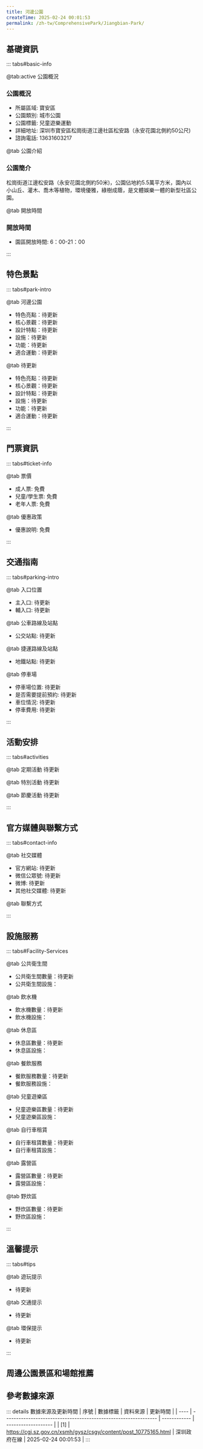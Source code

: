 ```yaml
---
title: 河邊公園
createTime: 2025-02-24 00:01:53
permalink: /zh-tw/ComprehensivePark/Jiangbian-Park/
---
```



<script setup>
import ImageSwiper from '/.vuepress/theme/components/ImageSwiper.vue'
// 轮播图数据
const swiperItems = [
    {
                link: 'https://cgj.sz.gov.cn/img/4/4005/4005934/10775165.png',
                title: '河邊公園',
                description: '',
                author: '深圳政府在線',
                date: '2025/02/25'
                },
  {
                link: 'https://cgj.sz.gov.cn/img/4/4005/4005934/10775165.png',
                title: '河邊公園',
                description: '',
                author: '深圳政府在線',
                date: '2025/02/25'
                }
]
// 配置项
const swiperConfig = {
  height: 500,
  showInfo: true
}
</script>
<!-- 轮播图组件 -->
<ImageSwiper :items="swiperItems" :config="swiperConfig" />



## 基礎資訊

::: tabs#basic-info

@tab:active 公園概況
### 公園概況
- 所屬區域: 寶安區
- 公園類別: 城市公園
- 公園標籤: 兒童遊樂運動
- 詳細地址: 深圳市寶安區松崗街道江邊社區松安路（永安花園北側約50公尺)
- 諮詢電話: 13631603217

@tab 公園介紹
### 公園簡介
 松崗街道江邊松安路（永安花園北側約50米)，公園佔地約5.5萬平方米，園內以小山丘、灌木、喬木等植物，環境優雅，綠樹成蔭，是文體娛樂一體的新型社區公園。


@tab 開放時間
### 開放時間
- 園區開放時間: 6：00-21：00

:::

## 特色景點

::: tabs#park-intro

@tab 河邊公園
<ImageCard
image="https://cgj.sz.gov.cn/images/index20230710_1.png"
    title="河邊公園"
    description="江邊公園總面積為54,781平方米，公園內設有遊樂設施、健身器材、休閒、娛樂，方便遊客市民娛樂、休閒、玩耍。公園主要以喬木、灌木為主，以維持原生態環境為主的公園。"
    date=""
    author="深圳政府在線"
/>


- 特色亮點：待更新
- 核心景觀：待更新
- 設計特點：待更新
- 設施：待更新
- 功能：待更新
- 適合運動：待更新

@tab 待更新
<ImageCard
image="https://cgj.sz.gov.cn/images/index20230710_1.png"
    title="河邊公園"
    description="江邊公園總面積為54,781平方米，公園內設有遊樂設施、健身器材、休閒、娛樂，方便遊客市民娛樂、休閒、玩耍。公園主要以喬木、灌木為主，以維持原生態環境為主的公園。"
    date=""
    author="深圳政府在線"
/>


- 特色亮點：待更新
- 核心景觀：待更新
- 設計特點：待更新
- 設施：待更新
- 功能：待更新
- 適合運動：待更新

:::

## 門票資訊

::: tabs#ticket-info

@tab 票價
- 成人票: 免費
- 兒童/學生票: 免費
- 老年人票: 免費

@tab 優惠政策
- 優惠說明: 免費

:::

## 交通指南

::: tabs#parking-intro

@tab 入口位置
- 主入口: 待更新
- 輔入口: 待更新

@tab 公車路線及站點
- 公交站點: 待更新

@tab 捷運路線及站點
- 地鐵站點: 待更新

@tab 停車場
- 停車場位置: 待更新
- 是否需要提前預約: 待更新
- 車位情況: 待更新
- 停車費用: 待更新

:::

## 活動安排

::: tabs#activities

@tab 定期活動
待更新

@tab 特別活動
待更新

@tab 節慶活動
待更新

:::

## 官方媒體與聯繫方式

::: tabs#contact-info

@tab 社交媒體
- 官方網站: 待更新
- 微信公眾號: 待更新
- 微博: 待更新
- 其他社交媒體: 待更新

@tab 聯繫方式

:::

## 設施服務

::: tabs#Facility-Services

@tab 公共衛生間
- 公共衛生間數量：待更新
- 公共衛生間設施：

@tab 飲水機
- 飲水機數量：待更新
- 飲水機設施：

@tab 休息區
- 休息區數量：待更新
- 休息區設施：

@tab 餐飲服務
- 餐飲服務數量：待更新
- 餐飲服務設施：

@tab 兒童遊樂區
- 兒童遊樂區數量：待更新
- 兒童遊樂區設施：

@tab 自行車租賃
- 自行車租賃數量：待更新
- 自行車租賃設施：

@tab 露營區
- 露營區數量：待更新
- 露營區設施：

@tab 野炊區
- 野炊區數量：待更新
- 野炊區設施：

:::

## 溫馨提示

::: tabs#tips

@tab 遊玩提示
- 待更新

@tab 交通提示
- 待更新

@tab 環保提示
- 待更新

:::

## 周邊公園景區和場館推薦

<CardGrid>
  <ImageCard
        image="https://cgj.sz.gov.cn/img/4/4005/4005935/10775166.png"
        title="溪頭足球場休閒公園"
        description="松崗街道溪頭西十巷22號附近，公園佔地約2.2萬平方米，園內主要以運動健身為主的休閒公園。"
        href="/zh-tw/ComprehensivePark/Xitou-Football-Field-Leisure-Park/"
        author="深圳政府在線"
        date="2025/01/02"
      />
      <ImageCard
        image="https://cgj.sz.gov.cn/img/4/4005/4005935/10775166.png"
        title="溪頭足球場休閒公園"
        description="松崗街道溪頭西十巷22號附近，公園佔地約2.2萬平方米，園內主要以運動健身為主的休閒公園。"
        href="/zh-tw/ComprehensivePark/Xitou-Football-Field-Leisure-Park/"
        author="深圳政府在線"
        date="2025/01/02"
      />
    </CardGrid>


## 參考數據來源

::: details 數據來源及更新時間
| 序號 | 數據標籤                                                        | 資料來源     | 更新時間            |
| ---- | --------------------------------------------------------------- | ------------ | ------------------- |
| [1]  | https://cgj.sz.gov.cn/xsmh/gysz/csgy/content/post_10775165.html | 深圳政府在線 | 2025-02-24 00:01:53 |
:::

